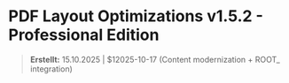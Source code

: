 # PDF Layout Optimizations v1.5.2 - Professional Edition

> **Erstellt:** 15.10.2025 | $12025-10-17 (Content modernization + ROOT_ integration)
